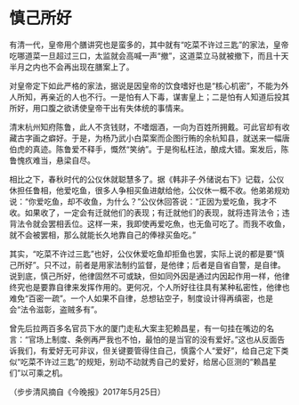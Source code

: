 # 慎己所好

有清一代，皇帝用个膳讲究也是蛮多的，其中就有“吃菜不许过三匙”的家法，皇帝吃哪道菜一旦超过三口，太监就会高喊一声“撤”，这道菜立马就被撤下，而且十天半月之内也不会再出现在膳案上了。 

对皇帝定下如此严格的家法，据说是因皇帝的饮食嗜好也是“核心机密”，不能为外人所知，再亲近的人也不行。一是怕有人下毒，谋害皇上；二是怕有人知道后投其所好，用口腹之欲诱使皇帝干出有失体统的事情来。 

清末杭州知府陈鲁，此人不贪钱财，不嗜烟酒，一向为百姓所拥戴。可此官却有收藏古字画之癖好。于是，为杨乃武小白菜案而企图行贿的余杭知县，就送来一幅唐伯虎的真迹。陈鲁爱不释手，慨然“笑纳”。于是徇私枉法，酿成大错。案发后，陈鲁愧疚难当，悬梁自尽。 

相比之下，春秋时代的公仪休就聪慧多了。据《韩非子·外储说右下》记载，公仪休担任鲁相，他爱吃鱼，很多人争相买鱼进献给他，公仪休一概不收。他弟弟规劝说：“你爱吃鱼，却不收鱼，为什么？”公仪休回答说：“正因为爱吃鱼，我才不收。如果收了，一定会有迁就他们的表现；有迁就他们的表现，就将违背法令；违背法令就会罢相丢位。这样一来，我即使再爱吃魚，也无鱼可吃了。而我不收鱼，就不会被罢相，那么就能长久地靠自己的俸禄买鱼吃。” 

其实，“吃菜不许过三匙”也好，公仪休爱吃鱼却拒鱼也罢，实际上说的都是要“慎己所好”。只不过，前者是用家法制约监督，是他律；后者是自省自警，是自律。说到底，慎己所好，他律固然不可或缺，但如同外因是通过内因起作用一样，他律终究也是要靠自律来发挥作用的。更何况，个人所好往往具有某种私密性，他律也难免“百密一疏”。一个人如果不自律，总想钻空子，制度设计得再缜密，也是会“法令滋彰，盗贼多有”。 

曾先后拉两百多名官员下水的厦门走私大案主犯赖昌星，有一句挂在嘴边的名言：“官场上制度、条例再严我也不怕，最怕的是当官的没有爱好。”这也从反面告诉我们，有爱好无可非议，但关键要管得住自己，慎露个人“爱好”，给自己定下类似“吃菜不许过三匙”的规矩，别动不动就秀自己的爱好，给居心叵测的“赖昌星们”以可乘之机。 

（步步清风摘自《今晚报》2017年5月25日）